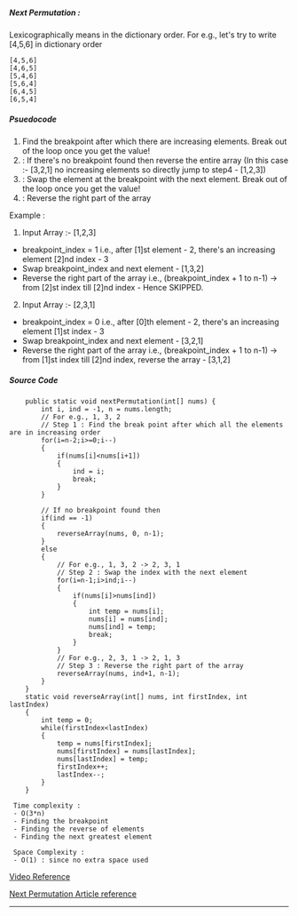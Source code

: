 ##### Next Permutation :

Lexicographically means in the dictionary order. For e.g., let's try to write [4,5,6] in dictionary order
```
[4,5,6]
[4,6,5]
[5,4,6]
[5,6,4]
[6,4,5]
[6,5,4]
```
##### Psuedocode
1) Find the breakpoint after which there are increasing elements. Break out of the loop once you get the value!
2) : If there's no breakpoint found then reverse the entire array (In this case :- [3,2,1] no increasing elements so directly jump to step4 - [1,2,3])
3) : Swap the element at the breakpoint with the next element. Break out of the loop once you get the value!
4) : Reverse the right part of the array  

Example :
1) Input Array :- [1,2,3]
* breakpoint_index = 1 i.e., after [1]st element - 2, there's an increasing element [2]nd index - 3
* Swap breakpoint_index and next element - [1,3,2]
* Reverse the right part of the array i.e., (breakpoint_index + 1 to n-1) -> from [2]st index till [2]nd index - Hence SKIPPED.

2) Input Array :- [2,3,1]
* breakpoint_index = 0 i.e., after [0]th element - 2, there's an increasing element [1]st index - 3
* Swap breakpoint_index and next element - [3,2,1]
* Reverse the right part of the array i.e., (breakpoint_index + 1 to n-1) -> from [1]st index till [2]nd index, reverse the array - [3,1,2]

##### Source Code

```
    public static void nextPermutation(int[] nums) {
        int i, ind = -1, n = nums.length;
        // For e.g., 1, 3, 2
        // Step 1 : Find the break point after which all the elements are in increasing order
        for(i=n-2;i>=0;i--)
        {
            if(nums[i]<nums[i+1])
            {
                ind = i;
                break;
            }
        }

        // If no breakpoint found then
        if(ind == -1)
        {
            reverseArray(nums, 0, n-1);
        }
        else
        {
            // For e.g., 1, 3, 2 -> 2, 3, 1
            // Step 2 : Swap the index with the next element
            for(i=n-1;i>ind;i--)
            {
                if(nums[i]>nums[ind])
                {
                    int temp = nums[i];
                    nums[i] = nums[ind];
                    nums[ind] = temp;
                    break;
                }
            }
            // For e.g., 2, 3, 1 -> 2, 1, 3
            // Step 3 : Reverse the right part of the array
            reverseArray(nums, ind+1, n-1);
        }
    }
    static void reverseArray(int[] nums, int firstIndex, int lastIndex)
    {
        int temp = 0;
        while(firstIndex<lastIndex)
        {
            temp = nums[firstIndex];
            nums[firstIndex] = nums[lastIndex];
            nums[lastIndex] = temp;
            firstIndex++;
            lastIndex--;
        }
    }
```

``` 
 Time complexity :
 - O(3*n) 
 - Finding the breakpoint
 - Finding the reverse of elements
 - Finding the next greatest element  

 Space Complexity :
 - O(1) : since no extra space used
```

[Video Reference](https://www.youtube.com/watch?v=JDOXKqF60RQ)

[Next Permutation Article reference ](https://takeuforward.org/data-structure/next_permutation-find-next-lexicographically-greater-permutation/)

____